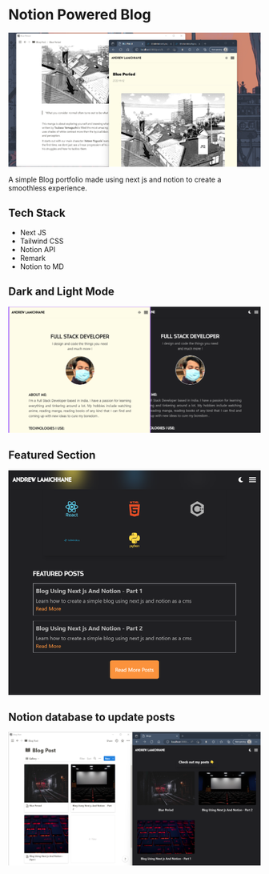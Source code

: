 # Notion Powered Blog 

![Blog Post](./public/picutures/blogpost.png)

A simple Blog portfolio made using next js and notion to create a smoothless experience.

## Tech Stack
- Next JS 
- Tailwind CSS
- Notion API
- Remark 
- Notion to MD

## Dark and Light Mode
![Dark and Light](./public/picutures/darklight.png)

## Featured Section
![Featured Section](./public/picutures/featuredsection.png)

## Notion database to update posts
![Notion Database](./public/picutures/notioncms.png)